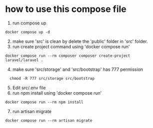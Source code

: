 # how to use this compose file
1. run compose up
```
docker compose up -d
```
2. make sure 'src' is clean by delete the 'public' folder in 'src' folder.
3. run create project command using 'docker compose run'
```
docker compose run --rm composer composer create-project laravel/laravel .
```
4. make sure 'src/storage' and 'src/bootstrap' has 777 permission
```
  chmod -R 777 src/storage src/bootstrap
```
5. Edit src/.env file
6. run npm install using 'docker compose run'
```
docker compose run --rm npm install
```
7. run artisan migrate
```
docker compose run --rm artisan migrate
```
